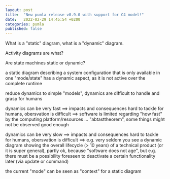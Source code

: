 ```yaml
---
layout: post
title:  "New pumla release v0.9.0 with support for C4 model!"
date:   2022-02-29 14:45:54 +0200
categories: pumla
published: false
---
```


What is a "static" diagram, what is a "dynamic" diagram. 

Activity diagrams are what?

Are state machines static or dynamic?

a static diagram describing a system configuration that is only available in one "mode/state"
has a dynamic aspect, as it is not active over the complete runtime

reduce dynamics to simple "models", dynamics are difficult to handle and grasp for humans

dynamics can be very fast ==> impacts and consequences hard to tackle for humans, obersvation is
difficult
==> software is limited regarding "how fast" by the computing platform/resources ... "abtasttheorem",
some things might not be observed good enough

dynamics can be very slow ==> impacts and consequences hard to tackle for humans, obersvation is
difficult
==> e.g. very seldom you see a dynamic diagram showing the overall lifecycle (> 10 years) of a
technical product (or it is super general), partly ok, because "software does not age", but 
e.g. there must be a possibility foreseen to deactivate a certain functionality later (via update
or command)


the current "mode" can be seen as "context" for a static diagram




